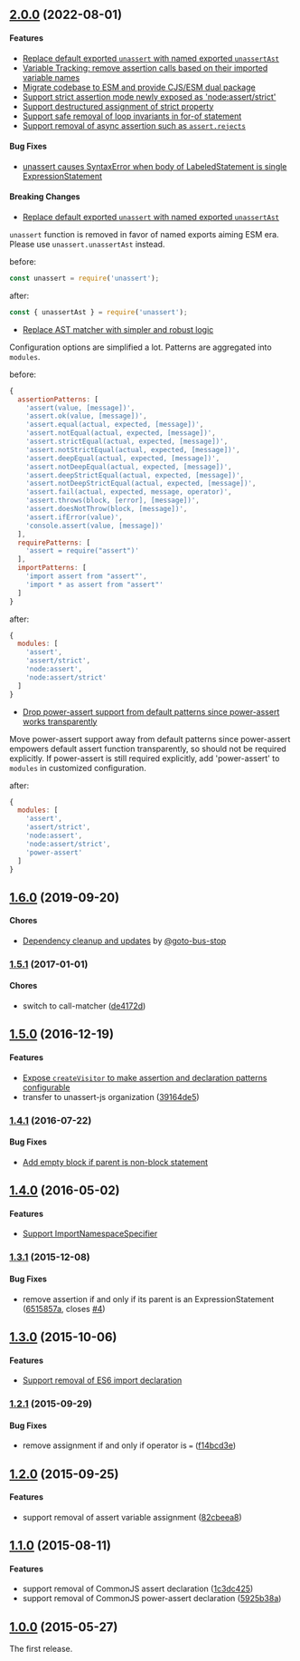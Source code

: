 ## [2.0.0](https://github.com/unassert-js/unassert/releases/tag/v2.0.0) (2022-08-01)


#### Features

* [Replace default exported `unassert` with named exported `unassertAst`](https://github.com/unassert-js/unassert/pull/27)
* [Variable Tracking: remove assertion calls based on their imported variable names](https://github.com/unassert-js/unassert/pull/34)
* [Migrate codebase to ESM and provide CJS/ESM dual package](https://github.com/unassert-js/unassert/pull/29)
* [Support strict assertion mode newly exposed as 'node:assert/strict'](https://github.com/unassert-js/unassert/pull/31)
* [Support destructured assignment of strict property](https://github.com/unassert-js/unassert/pull/32)
* [Support safe removal of loop invariants in for-of statement](https://github.com/unassert-js/unassert/pull/35)
* [Support removal of async assertion such as `assert.rejects`](https://github.com/unassert-js/unassert/pull/36)


#### Bug Fixes

* [unassert causes SyntaxError when body of LabeledStatement is single ExpressionStatement](https://github.com/unassert-js/unassert/pull/37)


#### Breaking Changes

* [Replace default exported `unassert` with named exported `unassertAst`](https://github.com/unassert-js/unassert/pull/27)

`unassert` function is removed in favor of named exports aiming ESM era. Please use `unassert.unassertAst` instead.

before:
```js
const unassert = require('unassert');
```

after:
```js
const { unassertAst } = require('unassert');
```


* [Replace AST matcher with simpler and robust logic](https://github.com/unassert-js/unassert/pull/25)

Configuration options are simplified a lot. Patterns are aggregated into `modules`.

before:
```js
{
  assertionPatterns: [
    'assert(value, [message])',
    'assert.ok(value, [message])',
    'assert.equal(actual, expected, [message])',
    'assert.notEqual(actual, expected, [message])',
    'assert.strictEqual(actual, expected, [message])',
    'assert.notStrictEqual(actual, expected, [message])',
    'assert.deepEqual(actual, expected, [message])',
    'assert.notDeepEqual(actual, expected, [message])',
    'assert.deepStrictEqual(actual, expected, [message])',
    'assert.notDeepStrictEqual(actual, expected, [message])',
    'assert.fail(actual, expected, message, operator)',
    'assert.throws(block, [error], [message])',
    'assert.doesNotThrow(block, [message])',
    'assert.ifError(value)',
    'console.assert(value, [message])'
  ],
  requirePatterns: [
    'assert = require("assert")'
  ],
  importPatterns: [
    'import assert from "assert"',
    'import * as assert from "assert"'
  ]
}
```

after:
```js
{
  modules: [
    'assert',
    'assert/strict',
    'node:assert',
    'node:assert/strict'
  ]
}
```


* [Drop power-assert support from default patterns since power-assert works transparently](https://github.com/unassert-js/unassert/pull/28)

Move power-assert support away from default patterns since power-assert empowers default assert function transparently, so should not be required explicitly. If power-assert is still required explicitly, add 'power-assert' to `modules` in customized configuration.

after:
```js
{
  modules: [
    'assert',
    'assert/strict',
    'node:assert',
    'node:assert/strict',
    'power-assert'
  ]
}
```


## [1.6.0](https://github.com/unassert-js/unassert/releases/tag/v1.6.0) (2019-09-20)

#### Chores

* [Dependency cleanup and updates](https://github.com/unassert-js/unassert/pull/15) by [@goto-bus-stop](https://github.com/goto-bus-stop)


### [1.5.1](https://github.com/unassert-js/unassert/releases/tag/v1.5.1) (2017-01-01)


#### Chores

* switch to call-matcher ([de4172d](https://github.com/unassert-js/unassert/commit/de4172d532fc5edcabcdc5365ed310af118d88e1))


## [1.5.0](https://github.com/unassert-js/unassert/releases/tag/v1.5.0) (2016-12-19)


#### Features

* [Expose `createVisitor` to make assertion and declaration patterns configurable](https://github.com/unassert-js/unassert/pull/9)
* transfer to unassert-js organization ([39164de5](https://github.com/unassert-js/unassert/commit/39164de555ee88c00b01085b9244029ff53f319b))


### [1.4.1](https://github.com/unassert-js/unassert/releases/tag/v1.4.1) (2016-07-22)


#### Bug Fixes

* [Add empty block if parent is non-block statement](https://github.com/unassert-js/unassert/pull/8)


## [1.4.0](https://github.com/unassert-js/unassert/releases/tag/v1.4.0) (2016-05-02)


#### Features

* [Support ImportNamespaceSpecifier](https://github.com/unassert-js/unassert/pull/6)


### [1.3.1](https://github.com/unassert-js/unassert/releases/tag/v1.3.1) (2015-12-08)


#### Bug Fixes

  * remove assertion if and only if its parent is an ExpressionStatement ([6515857a](https://github.com/unassert-js/unassert/commit/6515857a28f96ac6de9a92eeeb97629210c239eb), closes [#4](https://github.com/unassert-js/unassert/issues/4))


## [1.3.0](https://github.com/unassert-js/unassert/releases/tag/v1.3.0) (2015-10-06)


#### Features

  * [Support removal of ES6 import declaration](https://github.com/unassert-js/unassert/pull/3)


### [1.2.1](https://github.com/unassert-js/unassert/releases/tag/v1.2.1) (2015-09-29)


#### Bug Fixes

  * remove assignment if and only if operator is `=` ([f14bcd3e](https://github.com/unassert-js/unassert/commit/f14bcd3efd030d33d27ab48f6c89f2ad059cd476))


## [1.2.0](https://github.com/unassert-js/unassert/releases/tag/v1.2.0) (2015-09-25)


#### Features

  * support removal of assert variable assignment ([82cbeea8](https://github.com/unassert-js/unassert/commit/82cbeea801257e2a776a50996666112d96ef42b4))


## [1.1.0](https://github.com/unassert-js/unassert/releases/tag/v1.1.0) (2015-08-11)


#### Features

  * support removal of CommonJS assert declaration ([1c3dc425](https://github.com/unassert-js/unassert/commit/1c3dc425f93f1d8b3790e1ea909a14ff0a6f076f))
  * support removal of CommonJS power-assert declaration ([5925b38a](https://github.com/unassert-js/unassert/commit/5925b38a351596afab4de2f027fed9dc2ed82602))


## [1.0.0](https://github.com/unassert-js/unassert/releases/tag/v1.0.0) (2015-05-27)


The first release.
